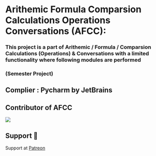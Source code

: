# Arithemic Formula Comparsion Calculations Operations Conversations (AFCC):

### This project is a part of Arithemic / Formula / Comparsion Calculations (Operations) &amp; Conversations with a limited functionality where following modules are performed 

### (Semester Project)

## Complier : Pycharm by JetBrains

## Contributor of AFCC

<a href="https://github.com/ossamamehmood/Arithemic-Formula-Comparsion-Calculations-Operations-Conversations/graphs/contributors">
  <img src="https://contrib.rocks/image?repo=ossamamehmood/Arithemic-Formula-Comparsion-Calculations-Operations-Conversations" />
</a>

## Support 💓

Support at <a href="https://www.patreon.com/ossamamehmood" target="_blank">Patreon</a>
